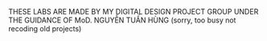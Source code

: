 THESE LABS ARE MADE BY MY DIGITAL DESIGN PROJECT GROUP UNDER THE GUIDANCE OF MoD. NGUYỄN TUẤN HÙNG
(sorry, too busy not recoding old projects)
